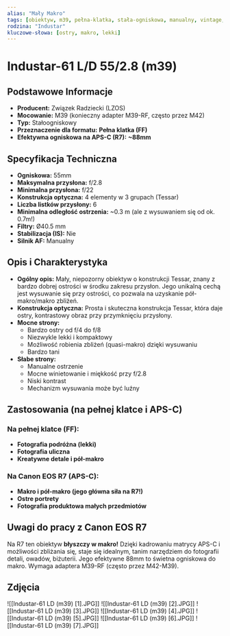```yaml
---
alias: "Mały Makro"
tags: [obiektyw, m39, pełna-klatka, stała-ogniskowa, manualny, vintage, makro]
rodzina: "Industar"
kluczowe-słowa: [ostry, makro, lekki]
---
```


# Industar-61 L/D 55/2.8 (m39)

## Podstawowe Informacje
- **Producent:** Związek Radziecki (LZOS)
- **Mocowanie:** M39 (konieczny adapter M39-RF, często przez M42)
- **Typ:** Stałoogniskowy
- **Przeznaczenie dla formatu:** **Pełna klatka (FF)**
- **Efektywna ogniskowa na APS-C (R7):** **~88mm**

## Specyfikacja Techniczna
- **Ogniskowa:** 55mm
- **Maksymalna przysłona:** f/2.8
- **Minimalna przysłona:** f/22
- **Konstrukcja optyczna:** 4 elementy w 3 grupach (Tessar)
- **Liczba listków przysłony:** 6
- **Minimalna odległość ostrzenia:** ~0.3 m (ale z wysuwaniem się od ok. 0.7m!)
- **Filtry:** Ø40.5 mm
- **Stabilizacja (IS):** Nie
- **Silnik AF:** Manualny

## Opis i Charakterystyka
- **Ogólny opis:** Mały, niepozorny obiektyw o konstrukcji Tessar, znany z bardzo dobrej ostrości w środku zakresu przysłon. Jego unikalną cechą jest wysuwanie się przy ostrości, co pozwala na uzyskanie pół-makro/makro zbliżeń.
- **Konstrukcja optyczna:** Prosta i skuteczna konstrukcja Tessar, która daje ostry, kontrastowy obraz przy przymknięciu przysłony.
- **Mocne strony:**
    - Bardzo ostry od f/4 do f/8
    - Niezwykle lekki i kompaktowy
    - Możliwość robienia zbliżeń (quasi-makro) dzięki wysuwaniu
    - Bardzo tani
- **Słabe strony:**
    - Manualne ostrzenie
    - Mocne winietowanie i miękkość przy f/2.8
    - Niski kontrast
    - Mechanizm wysuwania może być luźny

## Zastosowania (na pełnej klatce i APS-C)
### Na pełnej klatce (FF):
- **Fotografia podróżna (lekki)**
- **Fotografia uliczna**
- **Kreatywne detale i pół-makro**

### Na Canon EOS R7 (APS-C):
- **Makro i pół-makro (jego główna siła na R7!)**
- **Ostre portrety**
- **Fotografia produktowa małych przedmiotów**

## Uwagi do pracy z Canon EOS R7
Na R7 ten obiektyw **błyszczy w makro!** Dzięki kadrowaniu matrycy APS-C i możliwości zbliżania się, staje się idealnym, tanim narzędziem do fotografii detali, owadów, biżuterii. Jego efektywne 88mm to świetna ogniskowa do makro. Wymaga adaptera M39-RF (często przez M42-M39).

## Zdjęcia
![[Industar-61 LD (m39)  [1].JPG]]
![[Industar-61 LD (m39)  [2].JPG]]
![[Industar-61 LD (m39)  [3].JPG]]
![[Industar-61 LD (m39)  [4].JPG]]
![[Industar-61 LD (m39)  [5].JPG]]
![[Industar-61 LD (m39)  [6].JPG]]
![[Industar-61 LD (m39)  [7].JPG]]
